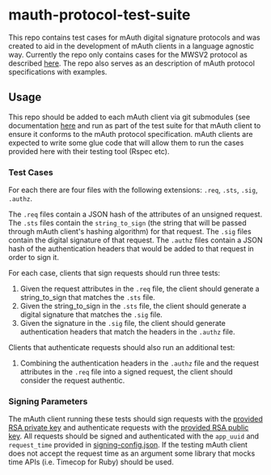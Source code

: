 # mauth-protocol-test-suite

This repo contains test cases for mAuth digital signature protocols and was created to aid in the development of mAuth clients in a language agnostic way. Currently the repo only contains cases for the MWSV2 protocol as described [here](https://learn.mdsol.com/display/CA/MAuth+Protocol+V2+Specification). The repo also serves as an description of mAuth protocol specifications with examples.

## Usage

This repo should be added to each mAuth client via git submodules (see documentation [here](https://git-scm.com/book/en/v2/Git-Tools-Submodules) and run as part of the test suite for that mAuth client to ensure it conforms to the mAuth protocol specification. mAuth clients are expected to write some glue code that will allow them to run the cases provided here with their testing tool (Rspec etc).

### Test Cases

For each there are four files with the following extensions: `.req`, `.sts`, `.sig`, `.authz`.

The `.req` files contain a JSON hash of the attributes of an unsigned request.
The `.sts` files contain the `string_to_sign` (the string that will be passed through mAuth client's hashing algorithm) for that request.
The `.sig` files contain the digital signature of that request.
The `.authz` files contain a JSON hash of the authentication headers that would be added to that request in order to sign it.

For each case, clients that sign requests should run three tests:
1. Given the request attributes in the `.req` file, the client should generate a string_to_sign that matches the `.sts` file.
2. Given the string_to_sign in the `.sts` file, the client should generate a digital signature that matches the `.sig` file.
3. Given the signature in the `.sig` file, the client should generate authentication headers that match the headers in the `.authz` file.

Clients that authenticate requests should also run an additional test:
1. Combining the authentication headers in the `.authz` file and the request attributes in the `.req` file into a signed request, the client should consider the request authentic.

### Signing Parameters

The mAuth client running these tests should sign requests with the [provided RSA private key](./signing-params/rsa-key) and authenticate requests with the [provided RSA public key](./signing-params/rsa-key-pub). All requests should be signed and authenticated with the `app_uuid` and `request_time` provided in [signing-config.json](./signing-config.json). If the testing mAuth client does not accept the request time as an argument some library that mocks time APIs (i.e. Timecop for Ruby) should be used.